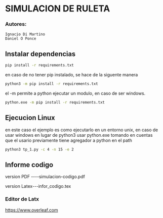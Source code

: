 # SIMULACION DE RULETA
### Autores: 
    Ignacio Di Martino
    Daniel O Ponce
## Instalar dependencias
```bash
pip install -r requirements.txt
```
en caso de no tener pip instalado, se hace de la siguente manera
```bash
python3 -m pip install -r requirements.txt
```
el -m permite a python ejecutar un modulo, en caso de ser windows.
```bash
python.exe -m pip install -r requirements.txt
```


## Ejecucion Linux
en este caso el ejemplo es como ejecutarlo en un entorno unix, 
en caso de usar windows en lugar de python3 usar python.exe tomando 
en cuentas que el usario previamente tiene agregador a python en el path
```bash linux
python3 tp_1.py -c 4 -n 15 -e 2
```

## Informe codigo 
version PDF ----simulacion-codigo.pdf

version Latex---infor_codigo.tex
### Editor de Latx
https://www.overleaf.com
